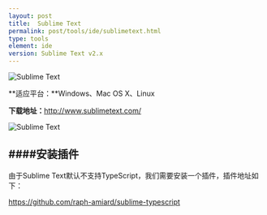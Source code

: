 ```yaml
---
layout: post
title:  Sublime Text
permalink: post/tools/ide/sublimetext.html
type: tools
element: ide
version: Sublime Text v2.x
---
```

![Sublime Text]({{site.baseurl}}/assets/img/sublime_text1.png)

**适应平台：**Windows、Mac OS X、Linux

**下载地址：**<a href="http://www.sublimetext.com/" target="_blank">http://www.sublimetext.com/</a>

![Sublime Text]({{site.baseurl}}/assets/img/sublimetext2.png)

####安装插件
---

由于Sublime Text默认不支持TypeScript，我们需要安装一个插件，插件地址如下：

<a href="https://github.com/raph-amiard/sublime-typescript" target="_blank">https://github.com/raph-amiard/sublime-typescript</a>